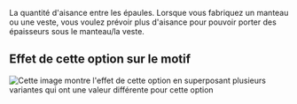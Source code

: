 La quantité d'aisance entre les épaules. Lorsque vous fabriquez un manteau ou une veste, vous voulez prévoir plus d'aisance pour pouvoir porter des épaisseurs sous le manteau/la veste.

## Effet de cette option sur le motif

![Cette image montre l'effet de cette option en superposant plusieurs variantes qui ont une valeur différente pour cette option](bent_shoulderease_sample.svg "Effet de cette option sur le motif")
